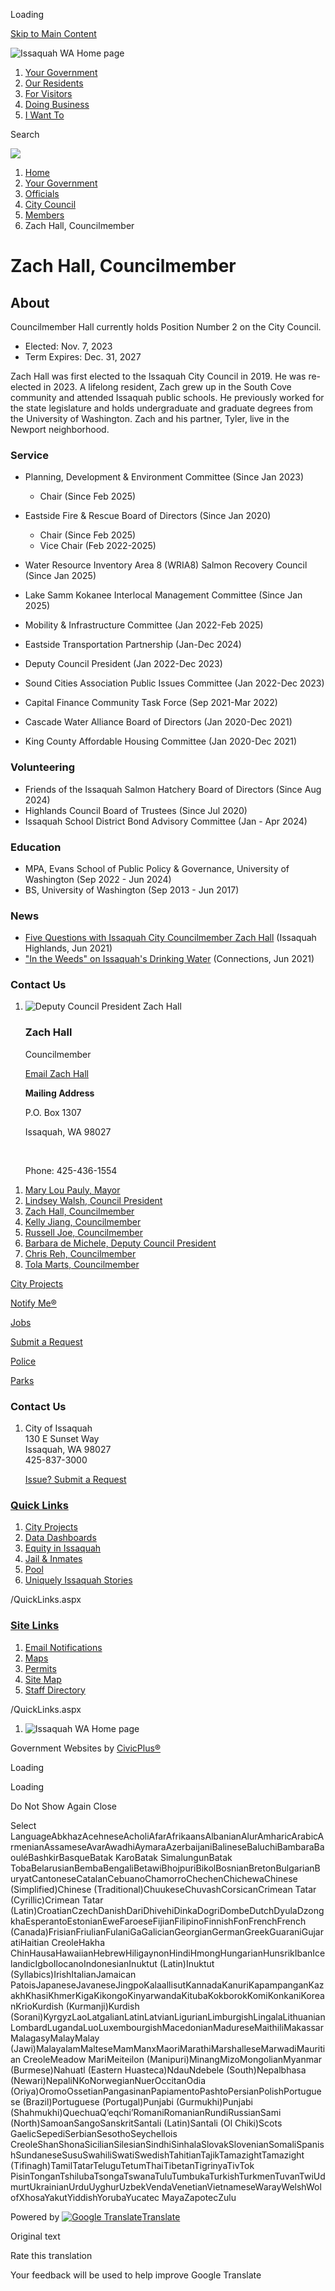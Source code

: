 Loading

[Skip to Main Content](https://www.issaquahwa.gov/3183/Zach-Hall-Councilmember/)

![Issaquah WA Home page](https://www.issaquahwa.gov/ImageRepository/Document?documentID=9659)

1. [Your Government](https://www.issaquahwa.gov/27/Your-Government)
2. [Our Residents](https://www.issaquahwa.gov/8/Our-Residents)
3. [For Visitors](https://www.issaquahwa.gov/31/For-Visitors)
4. [Doing Business](https://www.issaquahwa.gov/35/Doing-Business)
5. [I Want To](https://www.issaquahwa.gov/9/I-Want-To)

Search

![](https://www.issaquahwa.gov/ImageRepository/Document?documentID=9656)

1. [Home](https://www.issaquahwa.gov)
2. [Your Government](https://www.issaquahwa.gov/27/Your-Government)
3. [Officials](https://www.issaquahwa.gov/314/Officials)
4. [City Council](https://www.issaquahwa.gov/316/City-Council)
5. [Members](https://www.issaquahwa.gov/527/Members)
6. Zach Hall, Councilmember

# Zach Hall, Councilmember

## About

Councilmember Hall currently holds Position Number 2 on the City Council.

- Elected: Nov. 7, 2023
- Term Expires: Dec. 31, 2027

Zach Hall was first elected to the Issaquah City Council in 2019. He was re-elected in 2023. A lifelong resident, Zach grew up in the South Cove community and attended Issaquah public schools. He previously worked for the state legislature and holds undergraduate and graduate degrees from the University of Washington. Zach and his partner, Tyler, live in the Newport neighborhood.

### Service

- Planning, Development &amp; Environment Committee (Since Jan 2023)
  
  - Chair (Since Feb 2025)
- Eastside Fire &amp; Rescue Board of Directors (Since Jan 2020)
  
  - Chair (Since Feb 2025)
  - Vice Chair (Feb 2022-2025)
- Water Resource Inventory Area 8 (WRIA8) Salmon Recovery Council (Since Jan 2025)
- Lake Samm Kokanee Interlocal Management Committee (Since Jan 2025)
- Mobility &amp; Infrastructure Committee (Jan 2022-Feb 2025)
- Eastside Transportation Partnership (Jan-Dec 2024)
- Deputy Council President (Jan 2022-Dec 2023)
- Sound Cities Association Public Issues Committee (Jan 2022-Dec 2023)
- Capital Finance Community Task Force (Sep 2021-Mar 2022)
- Cascade Water Alliance Board of Directors (Jan 2020-Dec 2021)
- King County Affordable Housing Committee (Jan 2020-Dec 2021)

### Volunteering

- Friends of the Issaquah Salmon Hatchery Board of Directors (Since Aug 2024)
- Highlands Council Board of Trustees (Since Jul 2020)
- Issaquah School District Bond Advisory Committee (Jan - Apr 2024)

### Education

- MPA, Evans School of Public Policy &amp; Governance, University of Washington (Sep 2022 - Jun 2024)
- BS, University of Washington (Sep 2013 - Jun 2017)

### News

- [Five Questions with Issaquah City Councilmember Zach Hall](https://www.youtube.com/watch?v=7Gz8tyX6tqM) (Issaquah Highlands, Jun 2021)
- ["In the Weeds" on Issaquah's Drinking Water](https://issaquahhighlands.com/in-the-weeds-on-issaquahs-drinking-water) (Connections, Jun 2021)

### Contact Us

1. ![Deputy Council President Zach Hall](https://www.issaquahwa.gov/ImageRepository/Document?documentId=8676 "Zach Hall")
   
   ### Zach Hall
   
   Councilmember
   
   [Email Zach Hall](mailto:zachh@issaquahwa.gov)
   
   **Mailing Address**
   
   P.O. Box 1307
   
   Issaquah, WA 98027
   
    
   
   Phone: 425-436-1554

<!--THE END-->

1. [Mary Lou Pauly, Mayor](https://www.issaquahwa.gov/528/Mary-Lou-Pauly-Mayor)
2. [Lindsey Walsh, Council President](https://www.issaquahwa.gov/531/Lindsey-Walsh-Council-President)
3. [Zach Hall, Councilmember](https://www.issaquahwa.gov/3183/Zach-Hall-Councilmember)
4. [Kelly Jiang, Councilmember](https://www.issaquahwa.gov/3556/Kelly-Jiang-Councilmember)
5. [Russell Joe, Councilmember](https://www.issaquahwa.gov/3322/Russell-Joe-Councilmember)
6. [Barbara de Michele, Deputy Council President](https://www.issaquahwa.gov/3138/Barbara-de-Michele-Deputy-Council-Presid)
7. [Chris Reh, Councilmember](https://www.issaquahwa.gov/532/Chris-Reh-Councilmember)
8. [Tola Marts, Councilmember](https://www.issaquahwa.gov/534/Tola-Marts-Councilmember)

[City Projects](https://www.issaquahwa.gov/90/City-Projects)

[Notify Me®](https://www.issaquahwa.gov/list.aspx)

[Jobs](https://www.governmentjobs.com/careers/issaquahwa)

[Submit a Request](https://www.issaquahwa.gov/Request)

[Police](https://www.issaquahwa.gov/306/Police)

[Parks](https://www.issaquahwa.gov/305/Parks-Community-Services)

### Contact Us

1. City of Issaquah  
   130 E Sunset Way  
   Issaquah, WA 98027  
   425-837-3000
   
   [Issue? Submit a Request](https://www.issaquahwa.gov/Request)

### [Quick Links](https://www.issaquahwa.gov/QuickLinks.aspx?CID=252)

1. [City Projects](https://www.issaquahwa.gov/90/Major-Projects)
2. [Data Dashboards](https://www.issaquahwa.gov/3362/Data-Dashboards)
3. [Equity in Issaquah](https://www.issaquahwa.gov/3227)
4. [Jail &amp; Inmates](https://www.issaquahwa.gov/398)
5. [Pool](https://www.issaquahwa.gov/793/Julius-Boehm-Pool)
6. [Uniquely Issaquah Stories](https://www.issaquahwa.gov/3502/Uniquely-Issaquah)

/QuickLinks.aspx

### [Site Links](https://www.issaquahwa.gov/QuickLinks.aspx?CID=253)

1. [Email Notifications](https://www.issaquahwa.gov/list.aspx)
2. [Maps](https://www.issaquahwa.gov/1119)
3. [Permits](https://www.issaquahwa.gov/146)
4. [Site Map](https://www.issaquahwa.gov/sitemap)
5. [Staff Directory](https://www.issaquahwa.gov/directory.aspx)

/QuickLinks.aspx

1. ![Issaquah WA Home page](https://www.issaquahwa.gov/ImageRepository/Document?documentId=9701)

Government Websites by [CivicPlus®](https://connect.civicplus.com/referral)

Loading

Loading

Do Not Show Again Close

Select LanguageAbkhazAcehneseAcholiAfarAfrikaansAlbanianAlurAmharicArabicArmenianAssameseAvarAwadhiAymaraAzerbaijaniBalineseBaluchiBambaraBaouléBashkirBasqueBatak KaroBatak SimalungunBatak TobaBelarusianBembaBengaliBetawiBhojpuriBikolBosnianBretonBulgarianBuryatCantoneseCatalanCebuanoChamorroChechenChichewaChinese (Simplified)Chinese (Traditional)ChuukeseChuvashCorsicanCrimean Tatar (Cyrillic)Crimean Tatar (Latin)CroatianCzechDanishDariDhivehiDinkaDogriDombeDutchDyulaDzongkhaEsperantoEstonianEweFaroeseFijianFilipinoFinnishFonFrenchFrench (Canada)FrisianFriulianFulaniGaGalicianGeorgianGermanGreekGuaraniGujaratiHaitian CreoleHakha ChinHausaHawaiianHebrewHiligaynonHindiHmongHungarianHunsrikIbanIcelandicIgboIlocanoIndonesianInuktut (Latin)Inuktut (Syllabics)IrishItalianJamaican PatoisJapaneseJavaneseJingpoKalaallisutKannadaKanuriKapampanganKazakhKhasiKhmerKigaKikongoKinyarwandaKitubaKokborokKomiKonkaniKoreanKrioKurdish (Kurmanji)Kurdish (Sorani)KyrgyzLaoLatgalianLatinLatvianLigurianLimburgishLingalaLithuanianLombardLugandaLuoLuxembourgishMacedonianMadureseMaithiliMakassarMalagasyMalayMalay (Jawi)MalayalamMalteseMamManxMaoriMarathiMarshalleseMarwadiMauritian CreoleMeadow MariMeiteilon (Manipuri)MinangMizoMongolianMyanmar (Burmese)Nahuatl (Eastern Huasteca)NdauNdebele (South)Nepalbhasa (Newari)NepaliNKoNorwegianNuerOccitanOdia (Oriya)OromoOssetianPangasinanPapiamentoPashtoPersianPolishPortuguese (Brazil)Portuguese (Portugal)Punjabi (Gurmukhi)Punjabi (Shahmukhi)QuechuaQʼeqchiʼRomaniRomanianRundiRussianSami (North)SamoanSangoSanskritSantali (Latin)Santali (Ol Chiki)Scots GaelicSepediSerbianSesothoSeychellois CreoleShanShonaSicilianSilesianSindhiSinhalaSlovakSlovenianSomaliSpanishSundaneseSusuSwahiliSwatiSwedishTahitianTajikTamazightTamazight (Tifinagh)TamilTatarTeluguTetumThaiTibetanTigrinyaTivTok PisinTonganTshilubaTsongaTswanaTuluTumbukaTurkishTurkmenTuvanTwiUdmurtUkrainianUrduUyghurUzbekVendaVenetianVietnameseWarayWelshWolofXhosaYakutYiddishYorubaYucatec MayaZapotecZulu

Powered by [![Google Translate](https://www.gstatic.com/images/branding/googlelogo/1x/googlelogo_color_42x16dp.png)Translate](https://translate.google.com)

Original text

Rate this translation

Your feedback will be used to help improve Google Translate